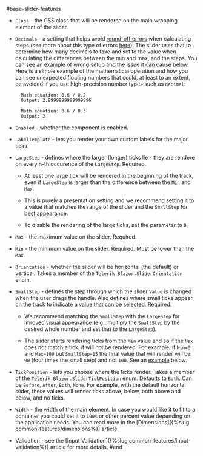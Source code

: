#base-slider-features
* `Class` - the CSS class that will be rendered on the main wrapping element of the slider.

* `Decimals` - a setting that helps avoid <a href="https://en.wikipedia.org/wiki/Round-off_error" target="_blank">round-off errors</a> when calculating steps (see more about this type of errors <a href="https://en.wikipedia.org/wiki/Floating-point_arithmetic#Accuracy_problems" target="_blank">here</a>). The slider uses that to determine how many decimals to take and set to the value when calculating the differences between the min and max, and the steps. You can see an [example of wrong setup and the issue it can cause](#decimals-and-rounding-errors) below. Here is a simple example of the mathematical operation and how you can see unexpected floating numbers that could, at least to an extent, be avoided if you use high-precision number types such as `decimal`:
    
        Math equation: 0.6 / 0.2 
        Output: 2.9999999999999996
        
        Math equation: 0.6 / 0.3
        Output: 2

* `Enabled` - whether the component is enabled.

* `LabelTemplate` - lets you render your own custom labels for the major ticks.

* `LargeStep` - defines where the larger (longer) ticks lie - they are rendere on every n-th occurence of the `LargeStep`. Required. 

    * At least one large tick will be rendered in the beginning of the track, even if `LargeStep` is larger than the difference between the `Min` and `Max`. 
    
    * This is purely a presentation setting and we recommend setting it to a value that matches the range of the slider and the `SmallStep` for best appearance.
    
    * To disable the rendering of the large ticks, set the parameter to `0`.

* `Max` - the maximum value on the slider. Required.

* `Min` - the minimum value on the slider. Required. Must be lower than the `Max`.

* `Orientation` - whether the slider will be horizontal (the default) or vertical. Takes a member of the `Telerik.Blazor.SliderOrientation` enum.

* `SmallStep` - defines the step through which the slider `Value` is changed when the user drags the handle. Also defines where small ticks appear on the track to indicate a value that can be selected. Required.

    * We recommend matching the `SmallStep` with the `LargeStep` for imroved visual appearance (e.g., multiply the `SmallStep` by the desired whole number and set that to the `LargeStep`). 

    * The slider starts rendering ticks from the `Min` value and so if the `Max` does not match a tick, it will not be rendered. For example, if `Min=0` and `Max=100` but `SmallStep=15` the final value that will render will be `90` (four times the small step) and not `100`. See an [example](#not-matching-ticks-steps-min-max) below.

* `TickPosition` - lets you choose where the ticks render. Takes a member of the `Telerik.Blazor.SliderTickPosition` enum. Defaults to `Both`. Can be `Before`, `After`, `Both`, `None`. For example, with the default horizontal slider, these values will render ticks above, below, both above and below, and no ticks.

* `Width` - the width of the main element. In case you would like it to fit to a container you could set it to `100%` or other percent value depending on the application needs. You can read more in the [Dimensions]({%slug common-features/dimensions%}) article.

* Validation - see the [Input Validation]({%slug common-features/input-validation%}) article for more details.
#end
